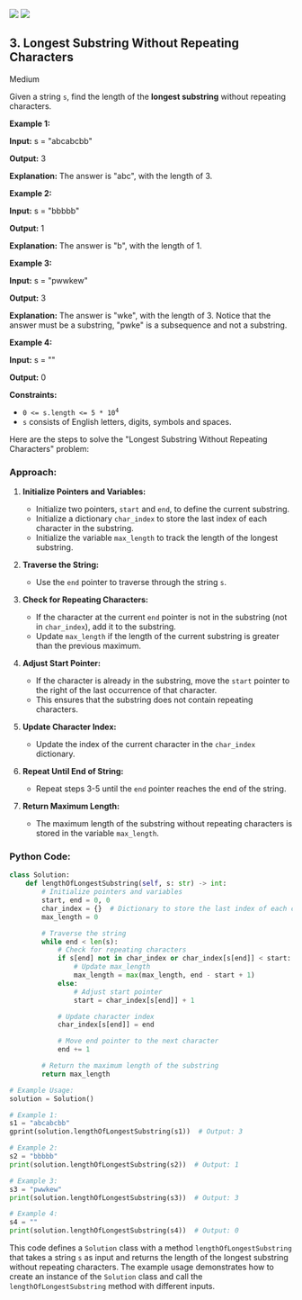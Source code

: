 [![](https://img.shields.io/github/stars/LeetCode-Top-Interview-150/LeetCode-Top-Interview-150?label=Stars&style=flat-square)](https://github.com/LeetCode-Top-Interview-150/LeetCode-Top-Interview-150)
[![](https://img.shields.io/github/forks/LeetCode-Top-Interview-150/LeetCode-Top-Interview-150?label=Fork%20me%20on%20GitHub%20&style=flat-square)](https://github.com/LeetCode-Top-Interview-150/LeetCode-Top-Interview-150/fork)

## 3\. Longest Substring Without Repeating Characters

Medium

Given a string `s`, find the length of the **longest substring** without repeating characters.

**Example 1:**

**Input:** s = "abcabcbb"

**Output:** 3

**Explanation:** The answer is "abc", with the length of 3. 

**Example 2:**

**Input:** s = "bbbbb"

**Output:** 1

**Explanation:** The answer is "b", with the length of 1. 

**Example 3:**

**Input:** s = "pwwkew"

**Output:** 3

**Explanation:** The answer is "wke", with the length of 3. Notice that the answer must be a substring, "pwke" is a subsequence and not a substring. 

**Example 4:**

**Input:** s = ""

**Output:** 0 

**Constraints:**

*   <code>0 <= s.length <= 5 * 10<sup>4</sup></code>
*   `s` consists of English letters, digits, symbols and spaces.

Here are the steps to solve the "Longest Substring Without Repeating Characters" problem:

### Approach:

1. **Initialize Pointers and Variables:**
   - Initialize two pointers, `start` and `end`, to define the current substring.
   - Initialize a dictionary `char_index` to store the last index of each character in the substring.
   - Initialize the variable `max_length` to track the length of the longest substring.

2. **Traverse the String:**
   - Use the `end` pointer to traverse through the string `s`.

3. **Check for Repeating Characters:**
   - If the character at the current `end` pointer is not in the substring (not in `char_index`), add it to the substring.
   - Update `max_length` if the length of the current substring is greater than the previous maximum.

4. **Adjust Start Pointer:**
   - If the character is already in the substring, move the `start` pointer to the right of the last occurrence of that character.
   - This ensures that the substring does not contain repeating characters.

5. **Update Character Index:**
   - Update the index of the current character in the `char_index` dictionary.

6. **Repeat Until End of String:**
   - Repeat steps 3-5 until the `end` pointer reaches the end of the string.

7. **Return Maximum Length:**
   - The maximum length of the substring without repeating characters is stored in the variable `max_length`.

### Python Code:

```python
class Solution:
    def lengthOfLongestSubstring(self, s: str) -> int:
        # Initialize pointers and variables
        start, end = 0, 0
        char_index = {}  # Dictionary to store the last index of each character
        max_length = 0

        # Traverse the string
        while end < len(s):
            # Check for repeating characters
            if s[end] not in char_index or char_index[s[end]] < start:
                # Update max_length
                max_length = max(max_length, end - start + 1)
            else:
                # Adjust start pointer
                start = char_index[s[end]] + 1

            # Update character index
            char_index[s[end]] = end

            # Move end pointer to the next character
            end += 1

        # Return the maximum length of the substring
        return max_length

# Example Usage:
solution = Solution()

# Example 1:
s1 = "abcabcbb"
gprint(solution.lengthOfLongestSubstring(s1))  # Output: 3

# Example 2:
s2 = "bbbbb"
print(solution.lengthOfLongestSubstring(s2))  # Output: 1

# Example 3:
s3 = "pwwkew"
print(solution.lengthOfLongestSubstring(s3))  # Output: 3

# Example 4:
s4 = ""
print(solution.lengthOfLongestSubstring(s4))  # Output: 0
```

This code defines a `Solution` class with a method `lengthOfLongestSubstring` that takes a string `s` as input and returns the length of the longest substring without repeating characters. The example usage demonstrates how to create an instance of the `Solution` class and call the `lengthOfLongestSubstring` method with different inputs.